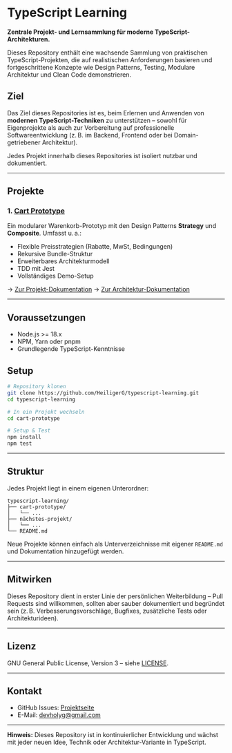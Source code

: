 # TypeScript Learning

**Zentrale Projekt- und Lernsammlung für moderne TypeScript-Architekturen.**

Dieses Repository enthält eine wachsende Sammlung von praktischen TypeScript-Projekten, die auf realistischen Anforderungen basieren und fortgeschrittene Konzepte wie Design Patterns, Testing, Modulare Architektur und Clean Code demonstrieren.

## Ziel

Das Ziel dieses Repositories ist es, beim Erlernen und Anwenden von **modernen TypeScript-Techniken** zu unterstützen – sowohl für Eigenprojekte als auch zur Vorbereitung auf professionelle Softwareentwicklung (z. B. im Backend, Frontend oder bei Domain-getriebener Architektur).

Jedes Projekt innerhalb dieses Repositories ist isoliert nutzbar und dokumentiert.

---

## Projekte

### 1. [Cart Prototype](./cart-prototype)

Ein modularer Warenkorb-Prototyp mit den Design Patterns **Strategy** und **Composite**. Umfasst u. a.:

* Flexible Preisstrategien (Rabatte, MwSt, Bedingungen)
* Rekursive Bundle-Struktur
* Erweiterbares Architekturmodell
* TDD mit Jest
* Vollständiges Demo-Setup

→ [Zur Projekt-Dokumentation](./cart-prototype/README.md)
→ [Zur Architektur-Dokumentation](./cart-prototype/ARCHITECTURE.md)

---

## Voraussetzungen

* Node.js >= 18.x
* NPM, Yarn oder pnpm
* Grundlegende TypeScript-Kenntnisse

## Setup

```bash
# Repository klonen
git clone https://github.com/HeiligerG/typescript-learning.git
cd typescript-learning

# In ein Projekt wechseln
cd cart-prototype

# Setup & Test
npm install
npm test
```

---

## Struktur

Jedes Projekt liegt in einem eigenen Unterordner:

```
typescript-learning/
├── cart-prototype/
│   └── ...
├── nächstes-projekt/
│   └── ...
└── README.md
```

Neue Projekte können einfach als Unterverzeichnisse mit eigener `README.md` und Dokumentation hinzugefügt werden.

---

## Mitwirken

Dieses Repository dient in erster Linie der persönlichen Weiterbildung – Pull Requests sind willkommen, sollten aber sauber dokumentiert und begründet sein (z. B. Verbesserungsvorschläge, Bugfixes, zusätzliche Tests oder Architekturideen).

---

## Lizenz

GNU General Public License, Version 3 – siehe [LICENSE](./LICENSE).

---

## Kontakt

* GitHub Issues: [Projektseite](https://github.com/HeiligerG/cart-prototype/issues)
* E-Mail: [devholyg@gmail.com](mailto:devholyg@gmail.com)

---

**Hinweis:** Dieses Repository ist in kontinuierlicher Entwicklung und wächst mit jeder neuen Idee, Technik oder Architektur-Variante in TypeScript.

